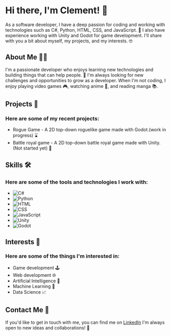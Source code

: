 <div>
   <h1>Hi there, I'm Clement! 👋</h1>
<p>As a software developer, I have a deep passion for coding and working with technologies such as C#, Python, HTML, CSS, and JavaScript. 🚀 I also have experience working with Unity and Godot for game development. I'll share with you a bit about myself, my projects, and my interests. 🤓</p>
   <h2>About Me 👨‍💻</h2>
  <p>I'm a passionate developer who enjoys learning new technologies and building things that can help people. 🔨 I'm always looking for new challenges and opportunities to grow as a developer. When I'm not coding, I enjoy playing video games 🎮, watching anime 🍿, and reading manga 📚.</p>
   <h2>Projects 🚀</h2>
   <h3>Here are some of my recent projects:</h3>
   <ul>
        <li>Rogue Game - A 2D top-down roguelike game made with Godot.(work in progress) ⌛</li>
        <li> Battle royal game - A 2D top-down battle royal game made with Unity.(Not started yet) 🛑</li>
   </ul>
   <h2>Skills 🛠️</h2>
   <h3>Here are some of the tools and technologies I work with:</h3>
    <ul>
        <li><img src="https://img.shields.io/badge/C%23-239120?style=for-the-badge&logo=c-sharp&logoColor=white" alt="C#"></li>
        <li><img src="https://img.shields.io/badge/Python-14354C?style=for-the-badge&logo=python&logoColor=white" alt="Python"></li>
        <li><img src="https://img.shields.io/badge/HTML5-E34F26?style=for-the-badge&logo=html5&logoColor=white" alt="HTML"></li>
        <li><img src="https://img.shields.io/badge/CSS3-1572B6?style=for-the-badge&logo=css3&logoColor=white" alt="CSS"></li>
        <li><img src="https://img.shields.io/badge/JavaScript-323330?style=for-the-badge&logo=javascript&logoColor=F7DF1E" alt="JavaScript"></li>
        <li><img src="https://img.shields.io/badge/Unity-100000?style=for-the-badge&logo=unity&logoColor=white" alt="Unity"></li>
        <li><img src="https://img.shields.io/badge/Godot-478CBF?style=for-the-badge&logo=godot-engine&logoColor=white" alt="Godot"></li>
    </ul>
   <h2>Interests 🌟</h2>
    <H3>Here are some of the things I'm interested in:</H3>
   <ul>
      <li>Game development 🕹️</li>
      <li>Web development 🌐</li>
      <li>Artificial Intelligence 🤖</li>
      <li>Machine Learning 🧠</li>
      <li>Data Science 📈</li>
   </ul>
   <h2>Contact Me 📱</h2>
   <p>If you'd like to get in touch with me, you can find me on <a href="https://www.linkedin.com/in/cl%C3%A9ment-marin/" target="_new">LinkedIn</a> I'm always open to new ideas and collaborations! 💬</p>
</div>